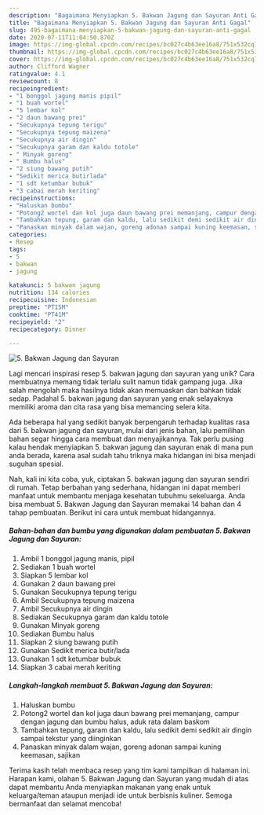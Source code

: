 ```yaml
---
description: "Bagaimana Menyiapkan 5. Bakwan Jagung dan Sayuran Anti Gagal"
title: "Bagaimana Menyiapkan 5. Bakwan Jagung dan Sayuran Anti Gagal"
slug: 495-bagaimana-menyiapkan-5-bakwan-jagung-dan-sayuran-anti-gagal
date: 2020-07-11T11:04:50.870Z
image: https://img-global.cpcdn.com/recipes/bc027c4b63ee16a8/751x532cq70/5-bakwan-jagung-dan-sayuran-foto-resep-utama.jpg
thumbnail: https://img-global.cpcdn.com/recipes/bc027c4b63ee16a8/751x532cq70/5-bakwan-jagung-dan-sayuran-foto-resep-utama.jpg
cover: https://img-global.cpcdn.com/recipes/bc027c4b63ee16a8/751x532cq70/5-bakwan-jagung-dan-sayuran-foto-resep-utama.jpg
author: Clifford Wagner
ratingvalue: 4.1
reviewcount: 8
recipeingredient:
- "1 bonggol jagung manis pipil"
- "1 buah wortel"
- "5 lembar kol"
- "2 daun bawang prei"
- "Secukupnya tepung terigu"
- "Secukupnya tepung maizena"
- "Secukupnya air dingin"
- "Secukupnya garam dan kaldu totole"
- " Minyak goreng"
- " Bumbu halus"
- "2 siung bawang putih"
- "Sedikit merica butirlada"
- "1 sdt ketumbar bubuk"
- "3 cabai merah keriting"
recipeinstructions:
- "Haluskan bumbu"
- "Potong2 wortel dan kol juga daun bawang prei memanjang, campur dengan jagung dan bumbu halus, aduk rata dalam baskom"
- "Tambahkan tepung, garam dan kaldu, lalu sedikit demi sedikit air dingin sampai tekstur yang diinginkan"
- "Panaskan minyak dalam wajan, goreng adonan sampai kuning keemasan, sajikan"
categories:
- Resep
tags:
- 5
- bakwan
- jagung

katakunci: 5 bakwan jagung 
nutrition: 134 calories
recipecuisine: Indonesian
preptime: "PT15M"
cooktime: "PT41M"
recipeyield: "2"
recipecategory: Dinner

---
```



![5. Bakwan Jagung dan Sayuran](https://img-global.cpcdn.com/recipes/bc027c4b63ee16a8/751x532cq70/5-bakwan-jagung-dan-sayuran-foto-resep-utama.jpg)

Lagi mencari inspirasi resep 5. bakwan jagung dan sayuran yang unik? Cara membuatnya memang tidak terlalu sulit namun tidak gampang juga. Jika salah mengolah maka hasilnya tidak akan memuaskan dan bahkan tidak sedap. Padahal 5. bakwan jagung dan sayuran yang enak selayaknya memiliki aroma dan cita rasa yang bisa memancing selera kita.



Ada beberapa hal yang sedikit banyak berpengaruh terhadap kualitas rasa dari 5. bakwan jagung dan sayuran, mulai dari jenis bahan, lalu pemilihan bahan segar hingga cara membuat dan menyajikannya. Tak perlu pusing kalau hendak menyiapkan 5. bakwan jagung dan sayuran enak di mana pun anda berada, karena asal sudah tahu triknya maka hidangan ini bisa menjadi suguhan spesial.


Nah, kali ini kita coba, yuk, ciptakan 5. bakwan jagung dan sayuran sendiri di rumah. Tetap berbahan yang sederhana, hidangan ini dapat memberi manfaat untuk membantu menjaga kesehatan tubuhmu sekeluarga. Anda bisa membuat 5. Bakwan Jagung dan Sayuran memakai 14 bahan dan 4 tahap pembuatan. Berikut ini cara untuk membuat hidangannya.

<!--inarticleads1-->

##### Bahan-bahan dan bumbu yang digunakan dalam pembuatan 5. Bakwan Jagung dan Sayuran:

1. Ambil 1 bonggol jagung manis, pipil
1. Sediakan 1 buah wortel
1. Siapkan 5 lembar kol
1. Gunakan 2 daun bawang prei
1. Gunakan Secukupnya tepung terigu
1. Ambil Secukupnya tepung maizena
1. Ambil Secukupnya air dingin
1. Sediakan Secukupnya garam dan kaldu totole
1. Gunakan  Minyak goreng
1. Sediakan  Bumbu halus
1. Siapkan 2 siung bawang putih
1. Gunakan Sedikit merica butir/lada
1. Gunakan 1 sdt ketumbar bubuk
1. Siapkan 3 cabai merah keriting




<!--inarticleads2-->

##### Langkah-langkah membuat 5. Bakwan Jagung dan Sayuran:

1. Haluskan bumbu
1. Potong2 wortel dan kol juga daun bawang prei memanjang, campur dengan jagung dan bumbu halus, aduk rata dalam baskom
1. Tambahkan tepung, garam dan kaldu, lalu sedikit demi sedikit air dingin sampai tekstur yang diinginkan
1. Panaskan minyak dalam wajan, goreng adonan sampai kuning keemasan, sajikan




Terima kasih telah membaca resep yang tim kami tampilkan di halaman ini. Harapan kami, olahan 5. Bakwan Jagung dan Sayuran yang mudah di atas dapat membantu Anda menyiapkan makanan yang enak untuk keluarga/teman ataupun menjadi ide untuk berbisnis kuliner. Semoga bermanfaat dan selamat mencoba!
